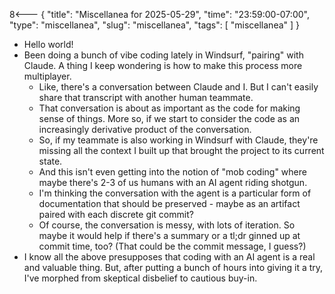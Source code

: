 8<--- { "title": "Miscellanea for 2025-05-29", "time": "23:59:00-07:00", "type": "miscellanea", "slug": "miscellanea", "tags": [ "miscellanea" ] }

- Hello world!
- Been doing a bunch of vibe coding lately in Windsurf, "pairing" with Claude. A thing I keep wondering is how to make this process more multiplayer.
	- Like, there's a conversation between Claude and I. But I can't easily share that transcript with another human teammate.
	- That conversation is about as important as the code for making sense of things. More so, if we start to consider the code as an increasingly derivative product of the conversation.
	- So, if my teammate is also working in Windsurf with Claude, they're missing all the context I built up that brought the project to its current state.
	- And this isn't even getting into the notion of "mob coding" where maybe there's 2-3 of us humans with an AI agent riding shotgun.
	- I'm thinking the conversation with the agent is a particular form of documentation that should be preserved - maybe as an artifact paired with each discrete git commit?
	- Of course, the conversation is messy, with lots of iteration. So maybe it would help if there's a summary or a tl;dr ginned up at commit time, too? (That could be the commit message, I guess?)
- I know all the above presupposes that coding with an AI agent is a real and valuable thing. But, after putting a bunch of hours into giving it a try, I've morphed from skeptical disbelief to cautious buy-in.

